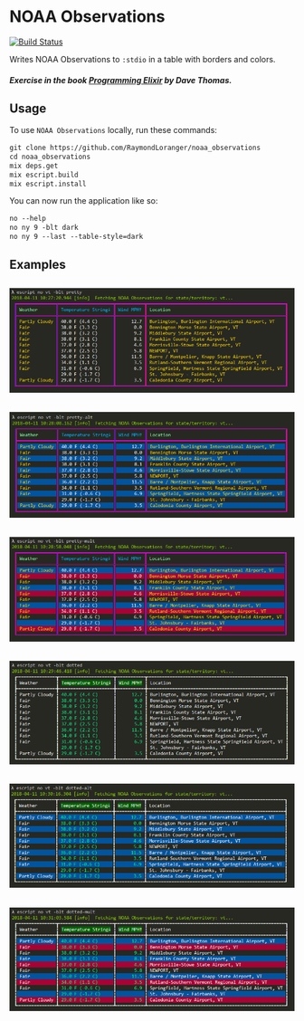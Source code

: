 # NOAA Observations

[![Build Status](https://travis-ci.org/RaymondLoranger/noaa_observations.svg?branch=master)](https://travis-ci.org/RaymondLoranger/noaa_observations)

Writes NOAA Observations to `:stdio` in a table with borders and colors.

##### Exercise in the book [Programming Elixir](https://pragprog.com/book/elixir16/programming-elixir-1-6) by Dave Thomas.

## Usage

To use `NOAA Observations` locally, run these commands:

```
git clone https://github.com/RaymondLoranger/noaa_observations
cd noaa_observations
mix deps.get
mix escript.build
mix escript.install
```

You can now run the application like so:

```
no --help
no ny 9 -blt dark
no ny 9 --last --table-style=dark
```

## Examples
## ![pretty](images/pretty.png)
## ![pretty_alt](images/pretty_alt.png)
## ![pretty_mult](images/pretty_mult.png)
## ![dotted](images/dotted.png)
## ![dotted_alt](images/dotted_alt.png)
## ![dotted_mult](images/dotted_mult.png)
